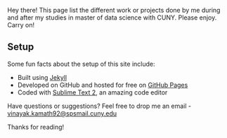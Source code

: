 Hey there! This page list the different work or projects done by me during and after my studies in master of data science with CUNY. Please enjoy. Carry on!

## Setup

Some fun facts about the setup of this site include:

* Built using [Jekyll](http://jekyllrb.com)
* Developed on GitHub and hosted for free on [GitHub Pages](https://pages.github.com)
* Coded with [Sublime Text 2](http://sublimetext.com), an amazing code editor

Have questions or suggestions? Feel free to drop me an email - vinayak.kamath92@spsmail.cuny.edu

Thanks for reading!
